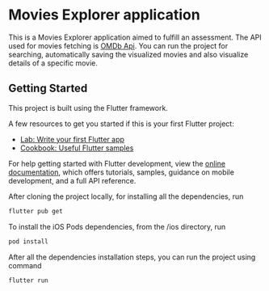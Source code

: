 # Movies Explorer application


This is a Movies Explorer application aimed to fulfill an assessment. 
The API used for movies fetching is [OMDb Api](https://www.omdbapi.com/).
You can run the project for searching, automatically saving the visualized movies and also visualize details of a specific movie.

## Getting Started

This project is built using the Flutter framework.

A few resources to get you started if this is your first Flutter project:

- [Lab: Write your first Flutter app](https://docs.flutter.dev/get-started/codelab)
- [Cookbook: Useful Flutter samples](https://docs.flutter.dev/cookbook)

For help getting started with Flutter development, view the
[online documentation](https://docs.flutter.dev/), which offers tutorials,
samples, guidance on mobile development, and a full API reference.

After cloning the project locally, for installing all the dependencies, run

```bash
flutter pub get
```

To install the iOS Pods dependencies, from the /ios directory, run

```bash
pod install
```

After all the dependencies installation steps, you can run the project using command

```bash
flutter run
```
